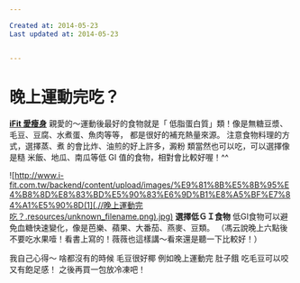 ```yaml
---

Created at: 2014-05-23
Last updated at: 2014-05-23


---
```


# 晚上運動完吃？


[**iFit 愛瘦身**](https://m.facebook.com/IFit333?locale2=zh_TW)
親愛的～運動後最好的食物就是「
低脂蛋白質」類！像是無糖豆漿、
毛豆、豆腐、水煮蛋、魚肉等等，
都是很好的補充熱量來源。
注意食物料理的方式，選擇蒸、煮
的會比炸、油煎的好上許多，澱粉
類當然也可以吃，可以選擇像是糙
米飯、地瓜、南瓜等低 GI 值的食物，相對會比較好喔！^^

![http://www.i-fit.com.tw/backend/content/upload/images/%E9%81%8B%E5%8B%95%E4%B8%8D%E8%83%BD%E5%90%83%E6%9D%B1%E8%A5%BF%E7%84%A1%E5%90%8D(1](.//晚上運動完吃？.resources/unknown_filename.png).jpg) **選擇低ＧＩ食物**
低GI食物可以避免血糖快速變化，像是芭樂、蘋果、大番茄、燕麥、豆類。
（馮云說晚上六點後不要吃水果噎！看書上寫的！薇薇也這樣講～看來還是聽一下比較好！）

我自己心得～
啥都沒有的時候
毛豆很好椰
例如晚上運動完
肚子餓
吃毛豆可以咬 又有飽足感！
之後再買一包放冷凍吧！


